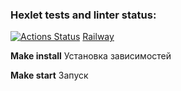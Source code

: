 ### Hexlet tests and linter status:
[![Actions Status](https://github.com/Kemononya/frontend-project-12/workflows/hexlet-check/badge.svg)](https://github.com/Kemononya/frontend-project-12/actions)
[Railway](https://frontend-project-12-production-726b.up.railway.app)


**Make install**
Установка зависимостей

**Make start**
Запуск
